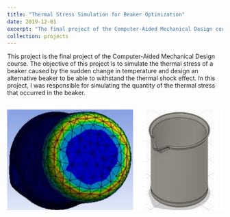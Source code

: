 ```yaml
---
title: "Thermal Stress Simulation for Beaker Optimization"
date: 2019-12-01
excerpt: "The final project of the Computer-Aided Mechanical Design course, focusing on simulating thermal stress in a beaker due to sudden temperature changes and designing a robust alternative. My role centered on quantifying the thermal stress experienced by the beaker.<br/><br/><img src='/images/projects_images/2.png'>"
collection: projects
---
```


This project is the final project of the Computer-Aided Mechanical Design course. The objective of this project is to simulate the thermal stress of a beaker caused by the sudden change in temperature and design an alternative beaker to be able to withstand the thermal shock effect. In this project, I was responsible for simulating the quantity of the thermal stress that occurred in the beaker.

<br/><img src='/images/projects_images/2.png'>